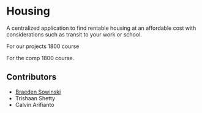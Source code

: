# Housing

A centralized application to find rentable housing at an affordable cost with considerations such as transit to your work or school.

For our projects 1800 course

For the comp 1800 course.

## Contributors

* [Braeden Sowinski](https://github.com/SowinskiBraeden)
* Trishaan Shetty
* Calvin Arifianto